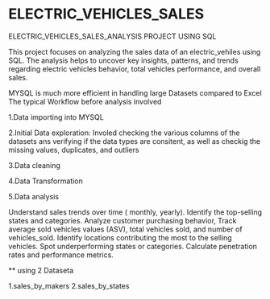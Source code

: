 # ELECTRIC_VEHICLES_SALES
ELECTRIC_VEHICLES_SALES_ANALYSIS PROJECT USING SQL

This project focuses on analyzing the sales data of an electric_vehiles using SQL. The analysis helps to uncover key insights, patterns, and trends regarding electric vehicles behavior, total vehicles performance, and overall sales.

MYSQL is much more efficient in handling large Datasets compared to Excel
The typical Workflow before analysis involved

1.Data importing into MYSQL

2.Initial Data exploration: Involed checking the various columns of the datasets ans verifying if the data types are consitent, as well as 
checkig the missing values, duplicates, and outliers

3.Data cleaning

4.Data Transformation

5.Data analysis

Understand sales trends over time ( monthly, yearly). Identify the top-selling states and categories. Analyze customer purchasing behavior, Track average sold vehicles values (ASV), total vehicles sold, and number of vehicles_sold. Identify locations contributing the most to the selling vehicles. Spot underperforming states or categories. Calculate penetration rates and performance metrics.

** using 2 Dataseta

1.sales_by_makers
2.sales_by_states

